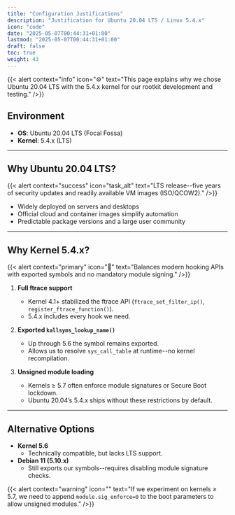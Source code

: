 ```yaml
---
title: "Configuration Justifications"
description: "Justification for Ubuntu 20.04 LTS / Linux 5.4.x"
icon: "code"
date: "2025-05-07T00:44:31+01:00"
lastmod: "2025-05-07T00:44:31+01:00"
draft: false
toc: true
weight: 43
---
```


{{< alert context="info" icon="⚙️" text="This page explains why we chose Ubuntu 20.04 LTS with the 5.4.x kernel for our rootkit development and testing." />}}

## Environment

- **OS**: Ubuntu 20.04 LTS (Focal Fossa)  
- **Kernel**: 5.4.x (LTS)

---

## Why Ubuntu 20.04 LTS?

{{< alert context="success" icon="task_alt" text="LTS release--five years of security updates and readily available VM images (ISO/QCOW2)." />}}

- Widely deployed on servers and desktops  
- Official cloud and container images simplify automation  
- Predictable package versions and a large user community  

---

## Why Kernel 5.4.x?

{{< alert context="primary" icon="🔧" text="Balances modern hooking APIs with exported symbols and no mandatory module signing." />}}

1. **Full ftrace support**  
   - Kernel 4.1+ stabilized the ftrace API (`ftrace_set_filter_ip()`, `register_ftrace_function()`).  
   - 5.4.x includes every hook we need.  

2. **Exported `kallsyms_lookup_name()`**  
   - Up through 5.6 the symbol remains exported.  
   - Allows us to resolve `sys_call_table` at runtime--no kernel recompilation.  

3. **Unsigned module loading**  
   - Kernels ≥ 5.7 often enforce module signatures or Secure Boot lockdown.  
   - Ubuntu 20.04’s 5.4.x ships without these restrictions by default.  

---

## Alternative Options

- **Kernel 5.6**  
  - Technically compatible, but lacks LTS support.  
- **Debian 11 (5.10.x)**  
  - Still exports our symbols--requires disabling module signature checks.  

{{< alert context="warning" icon="" text="If we experiment on kernels ≥ 5.7, we need to append `module.sig_enforce=0` to the boot parameters to allow unsigned modules." />}}

